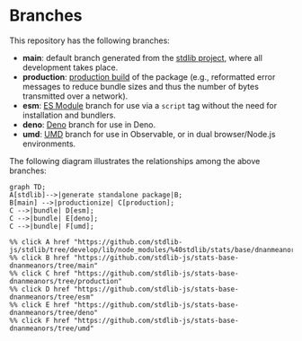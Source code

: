 <!--

@license Apache-2.0

Copyright (c) 2022 The Stdlib Authors.

Licensed under the Apache License, Version 2.0 (the "License");
you may not use this file except in compliance with the License.
You may obtain a copy of the License at

    http://www.apache.org/licenses/LICENSE-2.0

Unless required by applicable law or agreed to in writing, software
distributed under the License is distributed on an "AS IS" BASIS,
WITHOUT WARRANTIES OR CONDITIONS OF ANY KIND, either express or implied.
See the License for the specific language governing permissions and
limitations under the License.

-->

# Branches

This repository has the following branches:

-   **main**: default branch generated from the [stdlib project][stdlib-url], where all development takes place.
-   **production**: [production build][production-url] of the package (e.g., reformatted error messages to reduce bundle sizes and thus the number of bytes transmitted over a network).
-   **esm**: [ES Module][esm-url] branch for use via a `script` tag without the need for installation and bundlers.
-   **deno**: [Deno][deno-url] branch for use in Deno.
-   **umd**: [UMD][umd-url] branch for use in Observable, or in dual browser/Node.js environments.

The following diagram illustrates the relationships among the above branches:

```mermaid
graph TD;
A[stdlib]-->|generate standalone package|B;
B[main] -->|productionize| C[production];
C -->|bundle| D[esm];
C -->|bundle| E[deno];
C -->|bundle| F[umd];

%% click A href "https://github.com/stdlib-js/stdlib/tree/develop/lib/node_modules/%40stdlib/stats/base/dnanmeanors"
%% click B href "https://github.com/stdlib-js/stats-base-dnanmeanors/tree/main"
%% click C href "https://github.com/stdlib-js/stats-base-dnanmeanors/tree/production"
%% click D href "https://github.com/stdlib-js/stats-base-dnanmeanors/tree/esm"
%% click E href "https://github.com/stdlib-js/stats-base-dnanmeanors/tree/deno"
%% click F href "https://github.com/stdlib-js/stats-base-dnanmeanors/tree/umd"
```

[stdlib-url]: https://github.com/stdlib-js/stdlib/tree/develop/lib/node_modules/%40stdlib/stats/base/dnanmeanors
[production-url]: https://github.com/stdlib-js/stats-base-dnanmeanors/tree/production
[deno-url]: https://github.com/stdlib-js/stats-base-dnanmeanors/tree/deno
[umd-url]: https://github.com/stdlib-js/stats-base-dnanmeanors/tree/umd
[esm-url]: https://github.com/stdlib-js/stats-base-dnanmeanors/tree/esm